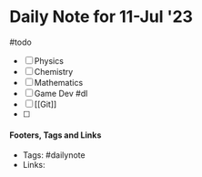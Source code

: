 
# Daily Note for 11-Jul '23
#todo
- [ ] Physics
- [ ] Chemistry
- [ ] Mathematics
- [ ] Game Dev
#dl 
- [ ] [[Git]]
- [ ] 

#### Footers, Tags and Links
- Tags: #dailynote 
- Links: 

[^1]: